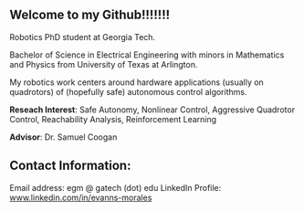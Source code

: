 ## Welcome to my Github!!!!!!!

Robotics PhD student at Georgia Tech.

Bachelor of Science in Electrical Engineering with minors in Mathematics and Physics from University of Texas at Arlington.

My robotics work centers around hardware applications (usually on quadrotors) of (hopefully safe) autonomous control algorithms.

**Reseach Interest**: Safe Autonomy, Nonlinear Control, Aggressive Quadrotor Control, Reachability Analysis, Reinforcement Learning


**Advisor**: Dr. Samuel Coogan

## Contact Information:
Email address: egm @  gatech (dot) edu
LinkedIn Profile: www.linkedin.com/in/evanns-morales
